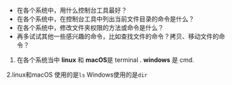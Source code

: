 - 在各个系统中，用什么控制台工具最好？
- 在各个系统中，在控制台工具中列出当前文件目录的命令是什么？
- 在各个系统中，修改文件夹权限的方法或命令是什么？
- 再多试试其他一些感兴趣的命令，比如查找文件的命令？拷贝、移动文件的命令？

1. 在各个系统当中 **linux** 和 **macOS**是 terminal .
 **windows** 是 cmd.

 2.linux和macOS 使用的是``ls``  Windows使用的是``dir``
 
